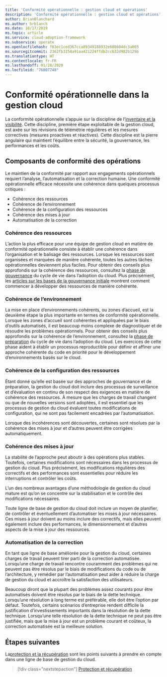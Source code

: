 ```yaml
---
title: 'Conformité opérationnelle : gestion cloud et opérations'
description: 'Conformité opérationnelle : gestion cloud et opérations'
author: BrianBlanchard
ms.author: brblanch
ms.date: 10/17/2019
ms.topic: article
ms.service: cloud-adoption-framework
ms.subservice: operate
ms.openlocfilehash: f83ec1ced367cca89349188932e608604dc3a005
ms.sourcegitcommit: 2362fb3154a91aa421224ffdb2cc632d982b129b
ms.translationtype: HT
ms.contentlocale: fr-FR
ms.lasthandoff: 01/28/2020
ms.locfileid: "76807748"
---
```

# <a name="operational-compliance-in-cloud-management"></a>Conformité opérationnelle dans la gestion cloud

La conformité opérationnelle s’appuie sur la discipline de l’[inventaire et la visibilité](./inventory.md). Cette discipline, première étape exploitable de la gestion cloud, est axée sur les révisions de télémétrie régulières et les mesures correctives (mesures proactives et réactives). Cette discipline est la pierre angulaire qui maintient l’équilibre entre la sécurité, la gouvernance, les performances et les coûts.

## <a name="components-of-operations-compliance"></a>Composants de conformité des opérations

Le maintien de la conformité par rapport aux engagements opérationnels requiert l’analyse, l’automatisation et la correction humaine. Une conformité opérationnelle efficace nécessite une cohérence dans quelques processus critiques :

- Cohérence des ressources
- Cohérence de l’environnement
- Cohérence de la configuration des ressources
- Cohérence des mises à jour
- Automatisation de la correction

### <a name="resource-consistency"></a>Cohérence des ressources

L’action la plus efficace pour une équipe de gestion cloud en matière de conformité opérationnelle consiste à établir une cohérence dans l’organisation et le balisage des ressources. Lorsque les ressources sont organisées et marquées de manière cohérente, toutes les autres tâches opérationnelles deviennent plus faciles. Pour obtenir des conseils plus approfondis sur la cohérence des ressources, consultez la [phase de gouvernance](../../govern/index.md) du cycle de vie dans l’adoption du cloud. Plus précisément, les [articles sur les bases de la gouvernance initiale](../../govern/initial-foundation.md) montrent comment commencer à développer des ressources de manière cohérente.

### <a name="environment-consistency"></a>Cohérence de l’environnement

La mise en place d’environnements cohérents, ou zones d’accueil, est la deuxième étape la plus importante en termes de conformité opérationnelle. Lorsque les zones d’accueil sont cohérentes et appliquées par le biais d’outils automatisés, il est beaucoup moins complexe de diagnostiquer et de résoudre les problèmes opérationnels. Pour obtenir des conseils plus approfondis sur la cohérence de l’environnement, consultez la [phase de préparation](../../ready/index.md) du cycle de vie dans l’adoption du cloud. Les exercices de cette phase aident à établir un processus reproductible pour définir et affiner une approche cohérente du code en priorité pour le développement d’environnements basés sur le cloud.

### <a name="resource-configuration-consistency"></a>Cohérence de la configuration des ressources

Étant donné qu’elle est basée sur des approches de gouvernance et de préparation, la gestion du cloud doit inclure des processus de surveillance et d’évaluation en continu de son respect des exigences en matière de cohérence des ressources. À mesure que les charges de travail changent ou que de nouvelles versions sont adoptées, il est essentiel que les processus de gestion du cloud évaluent toutes modifications de configuration, qui ne sont pas facilement encadrées par l’automatisation.

Lorsque des incohérences sont découvertes, certaines sont résolues par la cohérence des mises à jour et d’autres peuvent être corrigées automatiquement.

### <a name="update-consistency"></a>Cohérence des mises à jour

La stabilité de l’approche peut aboutir à des opérations plus stables. Toutefois, certaines modifications sont nécessaires dans les processus de gestion du cloud. Plus précisément, les modifications régulières des correctifs et des performances sont essentielles pour réduire les interruptions et contrôler les coûts.

L’un des nombreux avantages d’une méthodologie de gestion du cloud mature est qu’on se concentre sur la stabilisation et le contrôle des modifications nécessaires.

Toute ligne de base de gestion du cloud doit inclure un moyen de planifier, de contrôler et éventuellement d’automatiser les mises à jour nécessaires. Ces mises à jour doivent au moins inclure des correctifs, mais elles peuvent également inclure des performances, le dimensionnement et d’autres aspects de la mise à jour des ressources.

### <a name="remediation-automation"></a>Automatisation de la correction

En tant que ligne de base améliorée pour la gestion du cloud, certaines charges de travail peuvent tirer parti de la correction automatisée. Lorsqu’une charge de travail rencontre couramment des problèmes qui ne peuvent pas être résolus par le biais de modifications du code ou de l’architecture, y remédier par l’automatisation peut aider à réduire la charge de gestion du cloud et accroître la satisfaction des utilisateurs.

Beaucoup diront que la plupart des problèmes assez courants pour être automatisés doivent être résolus par le biais de la dette technique. Lorsqu’une résolution à long terme est préférable, elle doit être l’option par défaut. Toutefois, certains scénarios d’entreprise rendent difficile la justification d’investissements importants dans la résolution de la dette technique. Lorsqu’une telle résolution de la dette technique ne peut pas être justifiée, mais que la mise à jour est un problème courant et coûteux, la correction automatisée est la meilleure solution.

## <a name="next-steps"></a>Étapes suivantes

La[protection et la récupération](./protect.md) sont les points suivants à prendre en compte dans une ligne de base de gestion du cloud.

> [!div class="nextstepaction"]
> [Protection et récupération](./protect.md)
